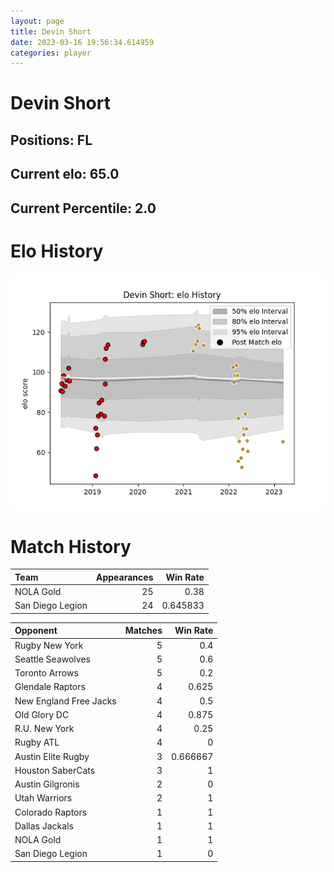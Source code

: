 ```yaml
---  
layout: page  
title: Devin Short  
date: 2023-03-16 19:56:34.614959  
categories: player  
---
```

# Devin Short

## Positions: FL

## Current elo: 65.0

## Current Percentile: 2.0

# Elo History


![elo history](history_DevinShort.png)
# Match History


| Team             |   Appearances |   Win Rate |
|:-----------------|--------------:|-----------:|
| NOLA Gold        |            25 |   0.38     |
| San Diego Legion |            24 |   0.645833 |

| Opponent               |   Matches |   Win Rate |
|:-----------------------|----------:|-----------:|
| Rugby New York         |         5 |   0.4      |
| Seattle Seawolves      |         5 |   0.6      |
| Toronto Arrows         |         5 |   0.2      |
| Glendale Raptors       |         4 |   0.625    |
| New England Free Jacks |         4 |   0.5      |
| Old Glory DC           |         4 |   0.875    |
| R.U. New York          |         4 |   0.25     |
| Rugby ATL              |         4 |   0        |
| Austin Elite Rugby     |         3 |   0.666667 |
| Houston SaberCats      |         3 |   1        |
| Austin Gilgronis       |         2 |   0        |
| Utah Warriors          |         2 |   1        |
| Colorado Raptors       |         1 |   1        |
| Dallas Jackals         |         1 |   1        |
| NOLA Gold              |         1 |   1        |
| San Diego Legion       |         1 |   0        |